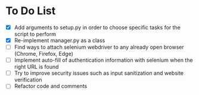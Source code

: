 # To Do List

- [x] Add arguments to setup.py in order to choose specific tasks for the script to perform
- [x] Re-implement manager.py as a class
- [ ] Find ways to attach selenium webdriver to any already open browser (Chrome, Firefox, Edge)
- [ ] Implement auto-fill of authentication information with selenium when the right URL is found
- [ ] Try to improve security issues such as input sanitization and website verification
- [ ] Refactor code and comments